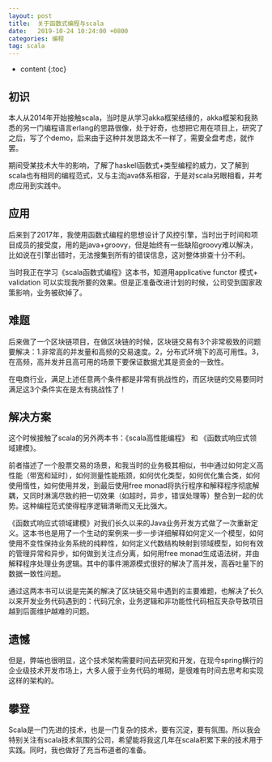 ```yaml
---
layout: post
title:  关于函数式编程与scala
date:   2019-10-24 10:24:00 +0800
categories: 编程
tag: scala
---
```


* content
{:toc}


初识
-----

本人从2014年开始接触scala，当时是从学习akka框架结缘的，akka框架和我熟悉的另一门编程语言erlang的思路很像，处于好奇，也想把它用在项目上，研究了之后，写了个demo，后来由于这种并发思路太不一样了，需要全盘考虑，就作罢。

期间受某技术大牛的影响，了解了haskell函数式+类型编程的威力，又了解到scala也有相同的编程范式，又与主流java体系相容，于是对scala另眼相看，并考虑应用到实践中。

应用
-----

后来到了2017年，我使用函数式编程的思想设计了风控引擎，当时出于时间和项目成员的接受度，用的是java+groovy，但是始终有一些缺陷groovy难以解决，比如说在引擎出错时，无法搜集到所有的错误信息，这对整体排查十分不利。

当时我正在学习《scala函数式编程》这本书，知道用applicative functor 模式+ validation 可以实现我所要的效果。但是正准备改进计划的时候，公司受到国家政策影响，业务被砍掉了。

难题
-----
后来做了一个区块链项目，在做区块链的时候，区块链交易有3个非常极致的问题要解决：1.非常高的并发量和高频的交易速度。2，分布式环境下的高可用性。3，在高频，高并发并且高可用的场景下要保证数据尤其是资金的一致性。

在电商行业，满足上述任意两个条件都是非常有挑战性的，而区块链的交易要同时满足这3个条件实在是太有挑战性了！

解决方案
-----
这个时候接触了scala的另外两本书：《scala高性能编程》 和 《函数式响应式领域建模》。

前者描述了一个股票交易的场景，和我当时的业务极其相似，书中通过如何定义高性能（带宽和延时），如何测量性能瓶颈，如何优化类型，如何优化集合类，如何使用惰性，如何使用并发，到最后使用free monad将执行程序和解释程序彻底解耦，又同时淋漓尽致的把一切效果（如超时，异步，错误处理等）整合到一起的优势。这种编程范式使得程序逻辑清晰而又无比强大。

《函数式响应式领域建模》对我们长久以来的Java业务开发方式做了一次重新定义。这本书也是用了一个生动的案例来一步一步详细解释如何定义一个模型，如何使用不变性保持业务系统的纯粹性，如何定义代数结构映射到领域模型，如何有效的管理异常和异步，如何做到关注点分离，如何用free monad生成语法树，并由解释程序处理业务逻辑。其中的事件溯源模式很好的解决了高并发，高吞吐量下的数据一致性问题。

通过这两本书可以说是完美的解决了区块链交易中遇到的主要难题，也解决了长久以来开发业务代码遇到的：代码冗余，业务逻辑和非功能性代码相互夹杂导致项目越到后面维护越难的问题。

遗憾
-----
但是，弊端也很明显，这个技术架构需要时间去研究和开发，在现今spring横行的企业级技术开发市场上，大多人疲于业务代码的堆砌，是很难有时间去思考和实现这样的架构的。

攀登
-----
Scala是一门先进的技术，也是一门复杂的技术，要有沉淀，要有氛围。所以我会特别关注有scala技术氛围的公司，希望能将我这几年在scala积累下来的技术用于实践。同时，我也做好了充当布道者的准备。
